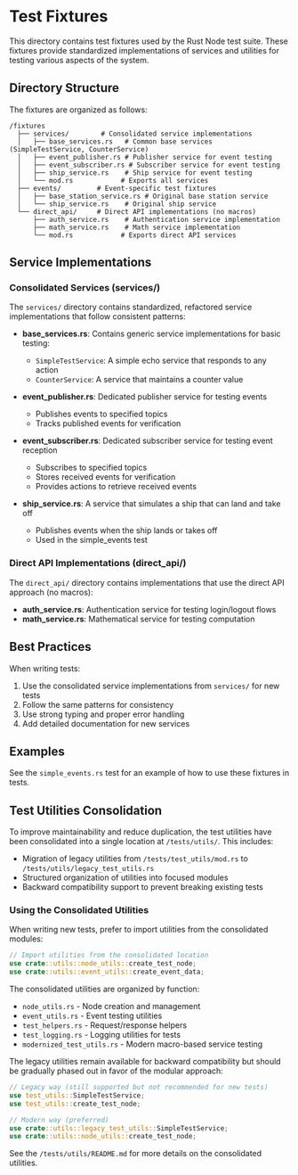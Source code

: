# Test Fixtures

This directory contains test fixtures used by the Rust Node test suite. These fixtures provide standardized implementations of services and utilities for testing various aspects of the system.

## Directory Structure

The fixtures are organized as follows:

```
/fixtures
  ├── services/        # Consolidated service implementations
  │   ├── base_services.rs   # Common base services (SimpleTestService, CounterService)
  │   ├── event_publisher.rs # Publisher service for event testing
  │   ├── event_subscriber.rs # Subscriber service for event testing
  │   ├── ship_service.rs    # Ship service for event testing
  │   └── mod.rs            # Exports all services
  ├── events/         # Event-specific test fixtures
  │   ├── base_station_service.rs # Original base station service 
  │   └── ship_service.rs    # Original ship service
  └── direct_api/     # Direct API implementations (no macros)
      ├── auth_service.rs    # Authentication service implementation
      ├── math_service.rs    # Math service implementation
      └── mod.rs            # Exports direct API services
```

## Service Implementations

### Consolidated Services (services/)

The `services/` directory contains standardized, refactored service implementations that follow consistent patterns:

- **base_services.rs**: Contains generic service implementations for basic testing:
  - `SimpleTestService`: A simple echo service that responds to any action
  - `CounterService`: A service that maintains a counter value

- **event_publisher.rs**: Dedicated publisher service for testing events
  - Publishes events to specified topics
  - Tracks published events for verification

- **event_subscriber.rs**: Dedicated subscriber service for testing event reception
  - Subscribes to specified topics
  - Stores received events for verification
  - Provides actions to retrieve received events

- **ship_service.rs**: A service that simulates a ship that can land and take off
  - Publishes events when the ship lands or takes off
  - Used in the simple_events test

### Direct API Implementations (direct_api/)

The `direct_api/` directory contains implementations that use the direct API approach (no macros):

- **auth_service.rs**: Authentication service for testing login/logout flows
- **math_service.rs**: Mathematical service for testing computation

## Best Practices

When writing tests:

1. Use the consolidated service implementations from `services/` for new tests
2. Follow the same patterns for consistency
3. Use strong typing and proper error handling
4. Add detailed documentation for new services

## Examples

See the `simple_events.rs` test for an example of how to use these fixtures in tests.

## Test Utilities Consolidation

To improve maintainability and reduce duplication, the test utilities have been consolidated into a single location at `/tests/utils/`. This includes:

- Migration of legacy utilities from `/tests/test_utils/mod.rs` to `/tests/utils/legacy_test_utils.rs`
- Structured organization of utilities into focused modules
- Backward compatibility support to prevent breaking existing tests

### Using the Consolidated Utilities

When writing new tests, prefer to import utilities from the consolidated modules:

```rust
// Import utilities from the consolidated location
use crate::utils::node_utils::create_test_node;
use crate::utils::event_utils::create_event_data;
```

The consolidated utilities are organized by function:

- `node_utils.rs` - Node creation and management
- `event_utils.rs` - Event testing utilities
- `test_helpers.rs` - Request/response helpers
- `test_logging.rs` - Logging utilities for tests
- `modernized_test_utils.rs` - Modern macro-based service testing

The legacy utilities remain available for backward compatibility but should be gradually phased out in favor of the modular approach:

```rust
// Legacy way (still supported but not recommended for new tests)
use test_utils::SimpleTestService;
use test_utils::create_test_node;

// Modern way (preferred)
use crate::utils::legacy_test_utils::SimpleTestService;
use crate::utils::node_utils::create_test_node;
```

See the `/tests/utils/README.md` for more details on the consolidated utilities.
